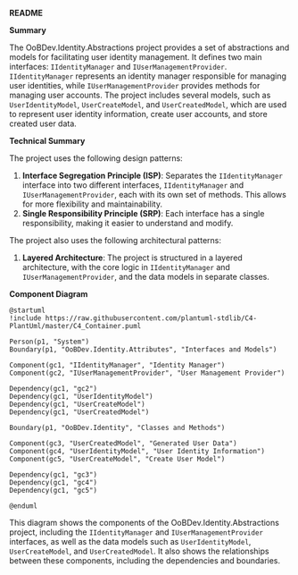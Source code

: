 **README**

**Summary**

The OoBDev.Identity.Abstractions project provides a set of abstractions and models for facilitating user identity management. It defines two main interfaces: `IIdentityManager` and `IUserManagementProvider`. `IIdentityManager` represents an identity manager responsible for managing user identities, while `IUserManagementProvider` provides methods for managing user accounts. The project includes several models, such as `UserIdentityModel`, `UserCreateModel`, and `UserCreatedModel`, which are used to represent user identity information, create user accounts, and store created user data.

**Technical Summary**

The project uses the following design patterns:

1. **Interface Segregation Principle (ISP)**: Separates the `IIdentityManager` interface into two different interfaces, `IIdentityManager` and `IUserManagementProvider`, each with its own set of methods. This allows for more flexibility and maintainability.
2. **Single Responsibility Principle (SRP)**: Each interface has a single responsibility, making it easier to understand and modify.

The project also uses the following architectural patterns:

1. **Layered Architecture**: The project is structured in a layered architecture, with the core logic in `IIdentityManager` and `IUserManagementProvider`, and the data models in separate classes.

**Component Diagram**

```plantuml
@startuml
!include https://raw.githubusercontent.com/plantuml-stdlib/C4-PlantUml/master/C4_Container.puml

Person(p1, "System")
Boundary(p1, "OoBDev.Identity.Attributes", "Interfaces and Models")

Component(gc1, "IIdentityManager", "Identity Manager")
Component(gc2, "IUserManagementProvider", "User Management Provider")

Dependency(gc1, "gc2")
Dependency(gc1, "UserIdentityModel")
Dependency(gc1, "UserCreateModel")
Dependency(gc1, "UserCreatedModel")

Boundary(p1, "OoBDev.Identity", "Classes and Methods")

Component(gc3, "UserCreatedModel", "Generated User Data")
Component(gc4, "UserIdentityModel", "User Identity Information")
Component(gc5, "UserCreateModel", "Create User Model")

Dependency(gc1, "gc3")
Dependency(gc1, "gc4")
Dependency(gc1, "gc5")

@enduml
```

This diagram shows the components of the OoBDev.Identity.Abstractions project, including the `IIdentityManager` and `IUserManagementProvider` interfaces, as well as the data models such as `UserIdentityModel`, `UserCreateModel`, and `UserCreatedModel`. It also shows the relationships between these components, including the dependencies and boundaries.